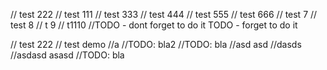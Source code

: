 // test 222
// test 111
// test 333
// test 444
// test 555
// test 666
// test 7
// test 8
// t 9
// t1110
//TODO - dont forget to do it
TODO - forget to do it

// test 222
// test demo
//a
//TODO: bla2
//TODO: bla
//asd asd
//dasds
//asdasd
asasd
//TODO: bla
